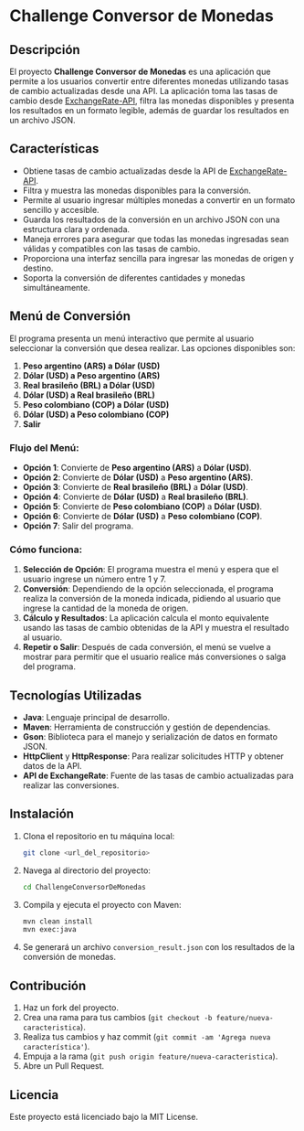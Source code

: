 # Challenge Conversor de Monedas

## Descripción

El proyecto **Challenge Conversor de Monedas** es una aplicación que permite a los usuarios convertir entre diferentes monedas utilizando tasas de cambio actualizadas desde una API. La aplicación toma las tasas de cambio desde [ExchangeRate-API](https://v6.exchangerate-api.com), filtra las monedas disponibles y presenta los resultados en un formato legible, además de guardar los resultados en un archivo JSON.

## Características

- Obtiene tasas de cambio actualizadas desde la API de [ExchangeRate-API](https://v6.exchangerate-api.com).
- Filtra y muestra las monedas disponibles para la conversión.
- Permite al usuario ingresar múltiples monedas a convertir en un formato sencillo y accesible.
- Guarda los resultados de la conversión en un archivo JSON con una estructura clara y ordenada.
- Maneja errores para asegurar que todas las monedas ingresadas sean válidas y compatibles con las tasas de cambio.
- Proporciona una interfaz sencilla para ingresar las monedas de origen y destino.
- Soporta la conversión de diferentes cantidades y monedas simultáneamente.

## Menú de Conversión

El programa presenta un menú interactivo que permite al usuario seleccionar la conversión que desea realizar. Las opciones disponibles son:

1. **Peso argentino (ARS) a Dólar (USD)**
2. **Dólar (USD) a Peso argentino (ARS)**
3. **Real brasileño (BRL) a Dólar (USD)**
4. **Dólar (USD) a Real brasileño (BRL)**
5. **Peso colombiano (COP) a Dólar (USD)**
6. **Dólar (USD) a Peso colombiano (COP)**
7. **Salir**

### Flujo del Menú:

- **Opción 1**: Convierte de **Peso argentino (ARS)** a **Dólar (USD)**.
- **Opción 2**: Convierte de **Dólar (USD)** a **Peso argentino (ARS)**.
- **Opción 3**: Convierte de **Real brasileño (BRL)** a **Dólar (USD)**.
- **Opción 4**: Convierte de **Dólar (USD)** a **Real brasileño (BRL)**.
- **Opción 5**: Convierte de **Peso colombiano (COP)** a **Dólar (USD)**.
- **Opción 6**: Convierte de **Dólar (USD)** a **Peso colombiano (COP)**.
- **Opción 7**: Salir del programa.

### Cómo funciona:

1. **Selección de Opción**: El programa muestra el menú y espera que el usuario ingrese un número entre 1 y 7.
2. **Conversión**: Dependiendo de la opción seleccionada, el programa realiza la conversión de la moneda indicada, pidiendo al usuario que ingrese la cantidad de la moneda de origen.
3. **Cálculo y Resultados**: La aplicación calcula el monto equivalente usando las tasas de cambio obtenidas de la API y muestra el resultado al usuario.
4. **Repetir o Salir**: Después de cada conversión, el menú se vuelve a mostrar para permitir que el usuario realice más conversiones o salga del programa.

## Tecnologías Utilizadas

- **Java**: Lenguaje principal de desarrollo.
- **Maven**: Herramienta de construcción y gestión de dependencias.
- **Gson**: Biblioteca para el manejo y serialización de datos en formato JSON.
- **HttpClient** y **HttpResponse**: Para realizar solicitudes HTTP y obtener datos de la API.
- **API de ExchangeRate**: Fuente de las tasas de cambio actualizadas para realizar las conversiones.

## Instalación

1. Clona el repositorio en tu máquina local:
    ```bash
    git clone <url_del_repositorio>
    ```

2. Navega al directorio del proyecto:
    ```bash
    cd ChallengeConversorDeMonedas
    ```

3. Compila y ejecuta el proyecto con Maven:
    ```bash
    mvn clean install
    mvn exec:java
    ```

4. Se generará un archivo `conversion_result.json` con los resultados de la conversión de monedas.

## Contribución

1. Haz un fork del proyecto.
2. Crea una rama para tus cambios (`git checkout -b feature/nueva-caracteristica`).
3. Realiza tus cambios y haz commit (`git commit -am 'Agrega nueva característica'`).
4. Empuja a la rama (`git push origin feature/nueva-caracteristica`).
5. Abre un Pull Request.

## Licencia

Este proyecto está licenciado bajo la MIT License.
